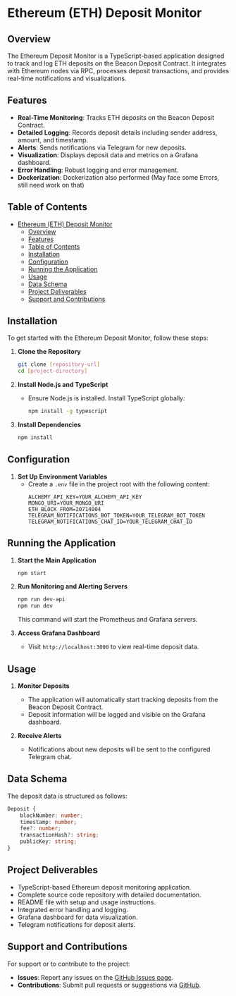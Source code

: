 

# Ethereum (ETH) Deposit Monitor

## Overview

The Ethereum Deposit Monitor is a TypeScript-based application designed to track and log ETH deposits on the Beacon Deposit Contract. It integrates with Ethereum nodes via RPC, processes deposit transactions, and provides real-time notifications and visualizations.

## Features

- **Real-Time Monitoring**: Tracks ETH deposits on the Beacon Deposit Contract.
- **Detailed Logging**: Records deposit details including sender address, amount, and timestamp.
- **Alerts**: Sends notifications via Telegram for new deposits.
- **Visualization**: Displays deposit data and metrics on a Grafana dashboard.
- **Error Handling**: Robust logging and error management.
- **Dockerization**: Dockerization also performed (May face some Errors, still need work on that)

## Table of Contents

- [Ethereum (ETH) Deposit Monitor](#ethereum-eth-deposit-monitor)
  - [Overview](#overview)
  - [Features](#features)
  - [Table of Contents](#table-of-contents)
  - [Installation](#installation)
  - [Configuration](#configuration)
  - [Running the Application](#running-the-application)
  - [Usage](#usage)
  - [Data Schema](#data-schema)
  - [Project Deliverables](#project-deliverables)
  - [Support and Contributions](#support-and-contributions)

## Installation

To get started with the Ethereum Deposit Monitor, follow these steps:

1. **Clone the Repository**
   ```bash
   git clone [repository-url]
   cd [project-directory]
   ```

2. **Install Node.js and TypeScript**
   - Ensure Node.js is installed. Install TypeScript globally:
     ```bash
     npm install -g typescript
     ```

3. **Install Dependencies**
   ```bash
   npm install
   ```

## Configuration

1. **Set Up Environment Variables**
   - Create a `.env` file in the project root with the following content:
     ```env
     ALCHEMY_API_KEY=YOUR_ALCHEMY_API_KEY
     MONGO_URI=YOUR_MONGO_URI
     ETH_BLOCK_FROM=20714004
     TELEGRAM_NOTIFICATIONS_BOT_TOKEN=YOUR_TELEGRAM_BOT_TOKEN
     TELEGRAM_NOTIFICATIONS_CHAT_ID=YOUR_TELEGRAM_CHAT_ID
     ```

## Running the Application

1. **Start the Main Application**
   ```bash
   npm start
   ```

2. **Run Monitoring and Alerting Servers**
   ```bash
   npm run dev-api
   npm run dev
   ```

   This command will start the Prometheus and Grafana servers.

3. **Access Grafana Dashboard**
   - Visit `http://localhost:3000` to view real-time deposit data.

## Usage

1. **Monitor Deposits**
   - The application will automatically start tracking deposits from the Beacon Deposit Contract.
   - Deposit information will be logged and visible on the Grafana dashboard.

2. **Receive Alerts**
   - Notifications about new deposits will be sent to the configured Telegram chat.

## Data Schema

The deposit data is structured as follows:

```typescript
Deposit {
    blockNumber: number;
    timestamp: number;
    fee?: number;
    transactionHash?: string;
    publicKey: string;
}
```

## Project Deliverables

- TypeScript-based Ethereum deposit monitoring application.
- Complete source code repository with detailed documentation.
- README file with setup and usage instructions.
- Integrated error handling and logging.
- Grafana dashboard for data visualization.
- Telegram notifications for deposit alerts.

## Support and Contributions

For support or to contribute to the project:

- **Issues**: Report any issues on the [GitHub Issues page](#).
- **Contributions**: Submit pull requests or suggestions via [GitHub](#).

